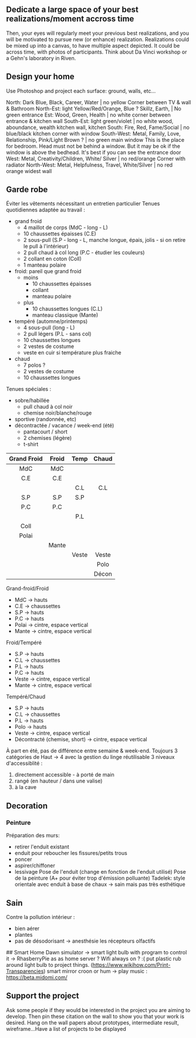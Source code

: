 ## Dedicate a large space of your best realizations/moment accross time
Then, your eyes will regularly meet your previous best realizations, and you will be motivated to pursue new (or enhance) realization. Realizations could be mixed up into a canvas, to have multiple aspect depicted. It could be across time, with photos of participants. Think about Da Vinci workshop or a Gehn's laboratory in Riven.

## Design your home
Use Photoshop and project each surface: ground, walls, etc...

North: Dark Blue, Black, Career, Water | no yellow
  Corner between TV & wall & Bathroom
North-Est: light Yellow/Red/Orange, Blue ? Skillz, Earth, | No green
  entrance
Est: Wood, Green, Health | no white
  corner between entrance & kitchen wall
South-Est: light green/violet | no white wood, aboundance, wealth
  kitchen wall, kitchen
South: Fire, Red, Fame/Social | no blue/black
  kitchen corner with window
South-West: Metal, Family, Love, Relationship, Pink/Light Brown ? | no green
  main window
  This is the place for bedroom. Head must not be behind a window. But it may be ok if the window is above the bedhead.
  It's best if you can see the entrance door
West: Metal, Creativity/Children, White/ Silver | no red/orange
  Corner with radiator
North-West: Metal, Helpfulness, Travel, White/Silver | no red orange
  widest wall

## Garde robe
Éviter les vêtements nécessitant un entretien particulier
Tenues quotidiennes adaptée au travail :
- grand froid
  - 4 maillot de corps (MdC - long - L)
  - 10 chaussettes épaisses (C.E)
  - 2 sous-pull (S.P - long - L, manche longue, épais, jolis - si on retire le pull à l'intérieur)
  - 2 pull chaud à col long (P.C - étudier les couleurs)
  - 2 collant en coton (Coll)
  - 1 manteau polaire
- froid: pareil que grand froid
  - moins
    - 10 chaussettes épaisses
    - collant
    - manteau polaire
  - plus
    - 10 chaussettes longues (C.L)
    - manteau classique (Mante)
- tempéré (automne/printemps)
  - 4 sous-pull (long - L)
  - 2 pull légers (P.L - sans col)
  - 10 chaussettes longues
  - 2 vestes de costume
  - veste en cuir si température plus fraiche
- chaud
  - 7 polos ?
  - 2 vestes de costume
  - 10 chaussettes longues

Tenues spéciales :
- sobre/habillée
  - pull chaud à col noir
  - chemise noir/blanche/rouge
- sportive (randonnée, etc)
- décontractée / vacance / week-end (été)
  - pantacourt / short
  - 2 chemises (légère)
  - t-shirt

|Grand Froid|Froid 	|Temp|Chaud|
|:-:	|:-:	|:-:	|:-:	|
|MdC 	|MdC 	|   	|   	|
|C.E 	|C.E 	|    	|   	|
|   	|   	|C.L 	|C.L 	|
|S.P	|S.P 	|S.P	|   	|
|P.C 	|P.C 	|   	|   	|
|   	|   	|P.L 	|   	|
|Coll	|   	|   	|   	|
|Polai|   	|   	|   	|
|   	|Mante|   	|   	|
|   	|   	|Veste|Veste|
|   	|   	|   	|Polo	|
|   	|   	|   	|Décon|

Grand-froid/Froid
- MdC -> hauts
- C.E -> chaussettes
- S.P -> hauts
- P.C -> hauts
- Polai -> cintre, espace vertical
- Mante -> cintre, espace vertical

Froid/Tempéré
- S.P -> hauts
- C.L -> chaussettes
- P.L -> hauts
- P.C -> hauts
- Veste -> cintre, espace vertical
- Mante -> cintre, espace vertical

Tempéré/Chaud
- S.P -> hauts
- C.L -> chaussettes
- P.L -> hauts
- Polo -> hauts
- Veste -> cintre, espace vertical
- Décontracté (chemise, short) -> cintre, espace vertical

À part en été, pas de différence entre semaine & week-end.
Toujours 3 catégories de Haut -> 4 avec la gestion du linge réutilisable
3 niveaux d'accessiblité :
1. directement accessible - à porté de main
2. rangé (en hauteur / dans une valise)
3. à la cave

## Decoration
### Peinture
Préparation des murs:
 - retirer l'enduit existant
 - enduit pour reboucher les fissures/petits trous
 - poncer
 - aspirer/chiffoner
 - lessivage
Pose de l'enduit (change en fonction de l'enduit utilisé)
Pose de la peinture (A+ pour éviter trop d'émission polluante)
Tadelek: style orientale avec enduit à base de chaux -> sain mais pas très esthétique

## Sain
Contre la pollution intérieur :
 - bien aérer
 - plantes
 - pas de désodorisant -> anesthésie les récepteurs olfactifs


## Smart Home
Dawn simulator -> smart light bulb with program to control it -> RhasberryPie as as home server ? Wifi always on ? :(
put plastic rub around light bulb to project things. (https://www.wikihow.com/Print-Transparencies)
smart mirror
croon or hum -> play music : https://beta.midomi.com/

## Support the project
Ask some people if they would be interested in the project you are aiming to develop. Then pin these citation on the wall to show you that your work is desired. Hang on the wall papers about prototypes, intermediate result, wireframe...Have a list of projects to be displayed